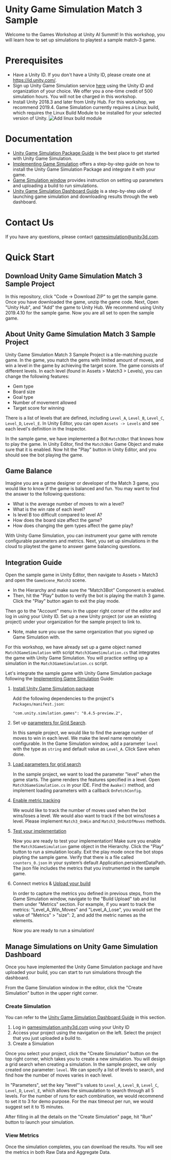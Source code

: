 # Unity Game Simulation Match 3 Sample

Welcome to the Games Workshop at Unity AI Summit! In this workshop, you will learn how to set up simulations to playtest a sample match-3 game. 

# Prerequisites
- Have a Unity ID. If you don't have a Unity ID, please create one at https://id.unity.com/. 
- Sign up Unity Game Simulation service [here](https://dashboard.unity3d.com/metered-billing/marketplace/products/2771b1e8-4d77-4b34-9b9d-7d6f15ca6ba1) 
using the Unity ID and organization of your choice. 
We offer you a one-time credit of 500 simulation hours. You will not be charged in this workshop.
- Install Unity 2018.3 and later from Unity Hub. For this workshop, we recommend 2019.4. 
Game Simulation currently requires a Linux build, which requires the Linux Build Module to be installed for your selected version of Unity. 
![Add linux build module](https://unity-technologies.github.io/gamesimulation/Docs/Images/add-linux-build.gif)

# Documentation
- [Unity Game Simulation Package Guide](https://docs.unity3d.com/Packages/com.unity.simulation.games@0.4/manual/index.html)
 is the best place to get started with Unity Game Simulation.
- [Implementing Game Simulation](https://docs.unity3d.com/Packages/com.unity.simulation.games@0.4/manual/ImplementationGuide.html)
  offers a step-by-step guide on how to install the Unity Game Simulation Package and integrate it with your game. 
- [Game Simulation window](https://docs.unity3d.com/Packages/com.unity.simulation.games@0.4/manual/GameSimulationWindow.html)
 provides instruction on setting up parameters and uploading a build to run simulations.
- [Unity Game Simulation Dashboard Guide](https://unity-technologies.github.io/gamesimulation/Docs/Dashboard.html)
 is a step-by-step uide of launching game simulation and downloading results through the web dashboard.

# Contact Us

If you have any questions, please contact gamesimulation@unity3d.com.

# Quick Start
## Download Unity Game Simulation Match 3 Sample Project
In this repository, click "Code -> Download ZIP" to get the sample game. 
Once you have downloaded the game, unzip the game code. Next, Open "Unity Hub", and "Add" the game to Unity Hub. 
We recommend using Unity 2019.4.10 for the sample game. Now you are all set to open the sample game. 
 
## About Unity Game Simulation Match 3 Sample Project
Unity Game Simulation Match 3 Sample Project is a tile-matching puzzle game. 
In the game, you match the gems with limited amount of moves, and win a level in the game by achieving the target score. 
The game consists of different levels. 
In each level (found in Assets > Match3 > Levels), you can change the following features:

- Gem type
- Board size
- Goal type
- Number of movement allowed
- Target score for winning

There is a list of levels that are defined, 
including `Level_A`, `Level_B`, `Level_C`, `Level_D`, `Level_E`. 
In Unity Editor, you can open `Assets -> Levels` and see each level's definition in the Inspector.

In the sample game, we have implemented a Bot `Match3Bot` that knows how to play the game. 
In Unity Editor, find the `Match3Bot` Game Object and make sure that it is enabled. 
Now hit the "Play" button in Unity Editor, and you should see the bot playing the game. 


## Game Balance
Imagine you are a game designer or developer of the Match 3 game, 
you would like to know if the game is balanced and fun. 
You may want to find the answer to the following questions:

- What is the average number of moves to win a level?
- What is the win rate of each level?
- Is level B too difficult compared to level A?
- How does the board size affect the game?
- How does changing the gem types affect the game play?

With Unity Game Simulation, you can instrument your game with remote configurable parameters 
and metrics. Next, you set up simulations in the cloud to playtest the game to answer game balancing questions.

## Integration Guide
Open the sample game in Unity Editor, then navigate to Assets > Match3 and open the `GameScene_Match3` scene. 
 - In the Hierarchy and make sure the “Match3Bot” Component is enabled. 
 - Then, hit the "Play" button to verify the bot is playing the match 3 game. Click the "Play" button again to exit the play mode. 

Then go to the "Account" menu in the upper right corner of the editor and log in using your Unity ID. Set up a new Unity project (or use an existing project) under your organization for the sample project to link to.
 - Note, make sure you use the same organization that you signed up Game Simulation with.

For this workshop, we have already set up a game object named `Match3GameSimulation` with script `Match3GameSimulation.cs` that integrates the game with Unity Game Simulation. 
You will practice setting up a simulation in the `Match3GameSimulation.cs` script.

Let's integrate the sample game with Unity Game Simulation package following the [Implementing Game Simulation](https://docs.unity3d.com/Packages/com.unity.simulation.games@0.4/manual/ImplementationGuide.html) Guide:
1. [Install Unity Game Simulation package](https://docs.unity3d.com/Packages/com.unity.simulation.games@0.4/manual/ImplementationGuide.html#step-1-install-the-game-simulation-package)

    Add the following dependencies to the project's `Packages/manifest.json`: 
   ```
   "com.unity.simulation.games": "0.4.5-preview.2",
   ```
2. Set up [parameters for Grid Search](https://docs.unity3d.com/Packages/com.unity.simulation.games@0.4/manual/ImplementationGuide.html#step-2-create-parameters-in-game-simulation-for-each-grid-search-parameter).

      In this sample project, we would like to find the average number of moves to win in each level. 
      We make the level name remotely configurable. In the Game Simulation window, add a parameter `level` with the type as `string` and default value as `Level_A`. Click Save when done.

3. [Load parameters for grid search](https://docs.unity3d.com/Packages/com.unity.simulation.games@0.4/manual/ImplementationGuide.html#step-3-load-parameters-for-grid-search)
  
      In the sample project, we want to load the parameter "level" when the game starts. The game renders the features specified in a level. 
      Open `Match3GameSimulation.cs` in your IDE. Find the `Awake()` method, and implement loading parameters with a callback `OnFetchConfig`.
            
4. [Enable metric tracking](https://docs.unity3d.com/Packages/com.unity.simulation.games@0.4/manual/ImplementationGuide.html#step-4-enable-metrics-tracking)
      
      We would like to track the number of moves used when the bot wins/loses a level. We would also want to track if the bot wins/loses a level.
      Please implement `Match3_OnWin` and `Match3_OnOutOfMoves` methods.
      
5. [Test your implementation](https://docs.unity3d.com/Packages/com.unity.simulation.games@0.4/manual/ImplementationGuide.html#step-5-test-your-implementation)

      Now you are ready to test your implementation! Make sure you enable the `Match3GameSimulation` game object in the Hierarchy. 
      Click the "Play" button to run a simulation locally. Exit the play mode once the bot stops playting the sample game. 
      Verify that there is a file called `counters_0.json` in your system’s default Application.persistentDataPath. 
      The json file includes the metrics that you instrumented in the sample game. 

6. Connect metrics & [Upload your build](https://docs.unity3d.com/Packages/com.unity.simulation.games@0.4/manual/ImplementationGuide.html#step-6-upload-your-build-to-game-simulation)

      In order to capture the metrics you defined in previous steps, 
      from the Game Simulation window, navigate to the "Build Upload" tab and list them under "Metrics" section. 
      For example, if you want to track the metrics: "Level_A_Win_Moves" and "Level_A_Lose", you would set the value of "Metrics" >             "size": 2, and add the metric names as the elements.  
      
      Now you are ready to run a simulation! 

## Manage Simulations on Unity Game Simulation Dashboard
Once you have implemented the Unity Game Simulation package and have uploaded your build, you can start to run simulations through the dashboard. 

From the Game Simulation window in the editor, click the "Create Simulation" button in the upper right corner.  

### Create Simulation
You can refer to the [Unity Game Simulation Dashboard Guide](https://dashboard.unity3d.com/game-simulation/dashboard-guide) in this section.

1. Log in [gamesimulation.unity3d.com](https://gamesimulation.unity3d.com/) using your Unity ID
2. Access your project using the navigation on the left. Select the project that you just uploaded a build to. 
3. Create a Simulation

Once you select your project, click the "Create Simulation" button on the top right corner, which takes you to create a new simulation. 
You will design a grid search when creating a simulation. In the sample project, we only created one parameter: `level`. 
We can specify a list of levels to search, and find how the number of moves varies in each level. 

In "Parameters", set the key "level"'s values to `Level_A`, `Level_B`, `Level_C`, `Level_D`, `Level_E`, which allows the simuaulation to search through all 5 levels.  For the number of runs for each combination, we would recommend to set it to 3 for demo purpose. For the max timeout per run, we would suggest set it to 15 minutes. 

After filling in all the details on the "Create Simulation" page, hit "Run" button to launch your simulation. 

### View Metrics
Once the simulation completes, you can download the results. You will see the metrics in both Raw Data and Aggregate Data. 
